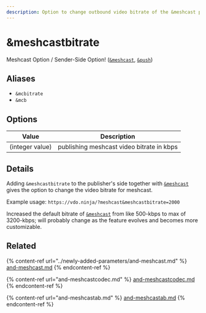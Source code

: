 ```yaml
---
description: Option to change outbound video bitrate of the &meshcast parameter
---
```


# \&meshcastbitrate

Meshcast Option / Sender-Side Option! ([`&meshcast`](../newly-added-parameters/and-meshcast.md), [`&push`](../source-settings/push.md))

## Aliases

* `&mcbitrate`
* `&mcb`

## Options

| Value           | Description                               |
| --------------- | ----------------------------------------- |
| (integer value) | publishing meshcast video bitrate in kbps |

## Details

Adding `&meshcastbitrate` to the publisher's side together with [`&meshcast`](../newly-added-parameters/and-meshcast.md) gives the option to change the video bitrate for meshcast.

Example usage: `https://vdo.ninja/?meshcast&meshcastbitrate=2000`

Increased the default bitrate of [`&meshcast`](../newly-added-parameters/and-meshcast.md) from like 500-kbps to max of 3200-kbps; will probably change as the feature evolves and becomes more customizable.

## Related

{% content-ref url="../newly-added-parameters/and-meshcast.md" %}
[and-meshcast.md](../newly-added-parameters/and-meshcast.md)
{% endcontent-ref %}

{% content-ref url="and-meshcastcodec.md" %}
[and-meshcastcodec.md](and-meshcastcodec.md)
{% endcontent-ref %}

{% content-ref url="and-meshcastab.md" %}
[and-meshcastab.md](and-meshcastab.md)
{% endcontent-ref %}

